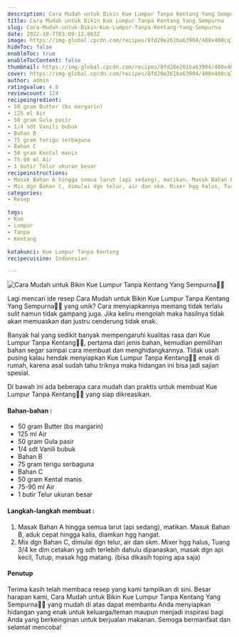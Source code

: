 ```yaml
---
description: Cara Mudah untuk Bikin Kue Lumpur Tanpa Kentang Yang Sempurna"
title: Cara Mudah untuk Bikin Kue Lumpur Tanpa Kentang Yang Sempurna
slug: Cara-Mudah-untuk-Bikin-Kue-Lumpur-Tanpa-Kentang-Yang-Sempurna
date: 2022-10-7T03:09:12.063Z
image: https://img-global.cpcdn.com/recipes/8fd20e261ba63904/400x400cq70/photo.jpg
hideToc: false
enableToc: true
enableTocContent: false
thumbnail: https://img-global.cpcdn.com/recipes/8fd20e261ba63904/400x400cq70/photo.jpg
cover: https://img-global.cpcdn.com/recipes/8fd20e261ba63904/400x400cq70/photo.jpg
author: admin
ratingvalue: 4.8
reviewcount: 124
recipeingredient:
- 50 gram Butter (bs margarin)
- 125 ml Air
- 50 gram Gula pasir
- 1/4 sdt Vanili bubuk
- Bahan B
- 75 gram terigu serbaguna
- Bahan C
- 50 gram Kental manis
- 75-90 ml Air
- 1 butir Telur ukuran besar
recipeinstructions:
- Masak Bahan A hingga semua larut (api sedang), matikan. Masuk Bahan B, aduk cepat hingga kalis, diamkan hgg hangat.
- Mix dgn Bahan C, dimulai dgn telur, air dan skm. Mixer hgg halus, Tuang 3/4 ke dlm cetakan yg sdh terlebih dahulu dipanaskan, masak dgn api kecil, Tutup, masak hgg matang. (bisa dikasih toping apa saja)
categories:
- Resep

tags:
- Kue
- Lumpur
- Tanpa
- Kentang

katakunci: Kue Lumpur Tanpa Kentang
recipecuisine: Indonesian

---
```


![Cara Mudah untuk Bikin Kue Lumpur Tanpa Kentang Yang Sempurna👩‍🍳](https://img-global.cpcdn.com/recipes/8fd20e261ba63904/400x400cq70/photo.jpg)

Lagi mencari ide resep Cara Mudah untuk Bikin Kue Lumpur Tanpa Kentang Yang Sempurna👩‍🍳 yang unik? Cara menyiapkannya memang tidak terlalu sulit namun tidak gampang juga. Jika keliru mengolah maka hasilnya tidak akan memuaskan dan justru cenderung tidak enak.

Banyak hal yang sedikit banyak mempengaruhi kualitas rasa dari Kue Lumpur Tanpa Kentang👩‍🍳, pertama dari jenis bahan, kemudian pemilihan bahan segar sampai cara membuat dan menghidangkannya. Tidak usah pusing kalau hendak menyiapkan Kue Lumpur Tanpa Kentang👩‍🍳 enak di rumah, karena asal sudah tahu triknya maka hidangan ini bisa jadi sajian spesial.

Di bawah ini ada beberapa cara mudah dan praktis untuk membuat Kue Lumpur Tanpa Kentang👩‍🍳 yang siap dikreasikan.

<!--inarticleads1-->

#### Bahan-bahan :

- 50 gram Butter (bs margarin)
- 125 ml Air
- 50 gram Gula pasir
- 1/4 sdt Vanili bubuk
- Bahan B
- 75 gram terigu serbaguna
- Bahan C
- 50 gram Kental manis
- 75-90 ml Air
- 1 butir Telur ukuran besar

<!--inarticleads2-->

#### Langkah-langkah membuat :

1. Masak Bahan A hingga semua larut (api sedang), matikan. Masuk Bahan B, aduk cepat hingga kalis, diamkan hgg hangat.
1. Mix dgn Bahan C, dimulai dgn telur, air dan skm. Mixer hgg halus, Tuang 3/4 ke dlm cetakan yg sdh terlebih dahulu dipanaskan, masak dgn api kecil, Tutup, masak hgg matang. (bisa dikasih toping apa saja)

#### Penutup

Terima kasih telah membaca resep yang kami tampilkan di sini. Besar harapan kami, Cara Mudah untuk Bikin Kue Lumpur Tanpa Kentang Yang Sempurna👩‍🍳 yang mudah di atas dapat membantu Anda menyiapkan hidangan yang enak untuk keluarga/teman maupun menjadi inspirasi bagi Anda yang berkeinginan untuk berjualan makanan. Semoga bermanfaat dan selamat mencoba!
